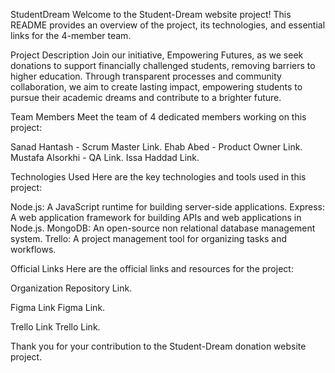 StudentDream
Welcome to the Student-Dream website project! This README provides an overview of the project, its technologies, and essential links for the 4-member team.

Project Description
Join our initiative, Empowering Futures, as we seek donations to support financially challenged students, removing barriers to higher education. Through transparent processes and community collaboration, we aim to create lasting impact, empowering students to pursue their academic dreams and contribute to a brighter future.

Team Members
Meet the team of 4 dedicated members working on this project:

Sanad Hantash - Scrum Master Link.
Ehab Abed - Product Owner Link.
Mustafa Alsorkhi - QA Link.
Issa Haddad Link.

Technologies Used
Here are the key technologies and tools used in this project:

Node.js: A JavaScript runtime for building server-side applications.
Express: A web application framework for building APIs and web applications in Node.js.
MongoDB: An open-source non relational database management system.
Trello: A project management tool for organizing tasks and workflows.

Official Links
Here are the official links and resources for the project:

Organization Repository Link.

Figma Link
Figma Link.

Trello Link
Trello Link.

Thank you for your contribution to the Student-Dream donation website project.
